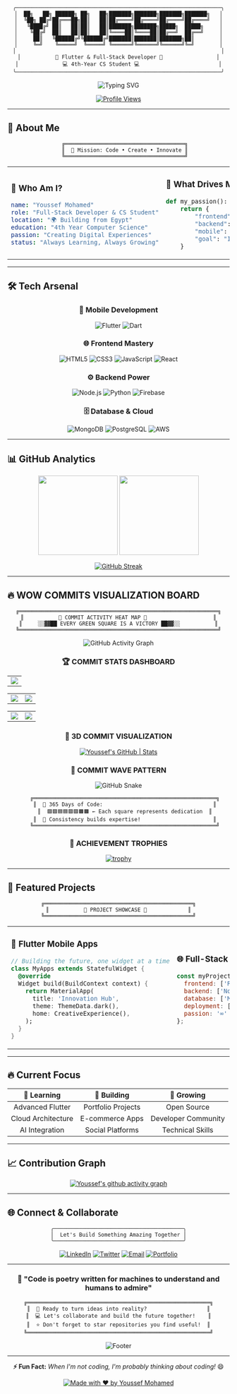 # 

<div align="center">

```ascii
╭─────────────────────────────────────────────────────────────────╮
│  ██╗   ██╗ ██████╗ ██╗   ██╗███████╗███████╗███████╗███████╗   │
│  ╚██╗ ██╔╝██╔═══██╗██║   ██║██╔════╝██╔════╝██╔════╝██╔════╝   │
│   ╚████╔╝ ██║   ██║██║   ██║███████╗███████╗█████╗  █████╗     │
│    ╚██╔╝  ██║   ██║██║   ██║╚════██║╚════██║██╔══╝  ██╔══╝     │
│     ██║   ╚██████╔╝╚██████╔╝███████║███████║███████╗██║        │
│     ╚═╝    ╚═════╝  ╚═════╝ ╚══════╝╚══════╝╚══════╝╚═╝        │
│                                                                 │
│           🚀 Flutter & Full-Stack Developer 🚀                 │
│              💻 4th-Year CS Student 💻                         │
╰─────────────────────────────────────────────────────────────────╯
```

<img src="https://readme-typing-svg.demolab.com?font=Fira+Code&size=22&duration=3000&pause=1000&color=00D9FF&center=true&vCenter=true&multiline=true&repeat=false&width=600&height=100&lines=Welcome+to+my+Digital+Universe+%F0%9F%8C%8C;Building+Tomorrow's+Apps+Today+%E2%9C%A8" alt="Typing SVG" />

[![Profile Views](https://komarev.com/ghpvc/?username=youssef-mohamed07&color=blueviolet&style=for-the-badge&label=PROFILE+VIEWS)](https://github.com/youssef-mohamed07)

</div>

---

## 🌟 About Me

<div align="center">

```ascii
    ╔══════════════════════════════════════╗
    ║  🎯 Mission: Code • Create • Innovate ║
    ╚══════════════════════════════════════╝
```

</div>

<table>
<tr>
<td width="50%">

### 🧠 Who Am I?
```yaml
name: "Youssef Mohamed"
role: "Full-Stack Developer & CS Student"
location: "🌍 Building from Egypt"
education: "4th Year Computer Science"
passion: "Creating Digital Experiences"
status: "Always Learning, Always Growing"
```

</td>
<td width="50%">

### 🎨 What Drives Me?
```python
def my_passion():
    return {
        "frontend": "Crafting beautiful UIs",
        "backend": "Building robust systems", 
        "mobile": "Flutter magic ✨",
        "goal": "Impactful solutions"
    }
```

</td>
</tr>
</table>

---

## 🛠️ Tech Arsenal

<div align="center">

### 📱 **Mobile Development**
![Flutter](https://img.shields.io/badge/Flutter-02569B?style=for-the-badge&logo=flutter&logoColor=white)
![Dart](https://img.shields.io/badge/Dart-0175C2?style=for-the-badge&logo=dart&logoColor=white)

### 🌐 **Frontend Mastery**
![HTML5](https://img.shields.io/badge/HTML5-E34F26?style=for-the-badge&logo=html5&logoColor=white)
![CSS3](https://img.shields.io/badge/CSS3-1572B6?style=for-the-badge&logo=css3&logoColor=white)
![JavaScript](https://img.shields.io/badge/JavaScript-F7DF1E?style=for-the-badge&logo=javascript&logoColor=black)
![React](https://img.shields.io/badge/React-20232A?style=for-the-badge&logo=react&logoColor=61DAFB)

### ⚙️ **Backend Power**
![Node.js](https://img.shields.io/badge/Node.js-43853D?style=for-the-badge&logo=node.js&logoColor=white)
![Python](https://img.shields.io/badge/Python-3776AB?style=for-the-badge&logo=python&logoColor=white)
![Firebase](https://img.shields.io/badge/Firebase-039BE5?style=for-the-badge&logo=Firebase&logoColor=white)

### 🗄️ **Database & Cloud**
![MongoDB](https://img.shields.io/badge/MongoDB-4EA94B?style=for-the-badge&logo=mongodb&logoColor=white)
![PostgreSQL](https://img.shields.io/badge/PostgreSQL-316192?style=for-the-badge&logo=postgresql&logoColor=white)
![AWS](https://img.shields.io/badge/Amazon_AWS-232F3E?style=for-the-badge&logo=amazon-aws&logoColor=white)

</div>

---

## 📊 GitHub Analytics

<div align="center">

<img height="180em" src="https://github-readme-stats.vercel.app/api?username=youssef-mohamed07&show_icons=true&theme=tokyonight&include_all_commits=true&count_private=true"/>
<img height="180em" src="https://github-readme-stats.vercel.app/api/top-langs/?username=youssef-mohamed07&layout=compact&langs_count=8&theme=tokyonight"/>

</div>

<div align="center">

[![GitHub Streak](https://streak-stats.demolab.com?user=youssef-mohamed07&theme=tokyonight&hide_border=true&date_format=M%20j%5B%2C%20Y%5D)](https://git.io/streak-stats)

</div>

---

## 🔥 **WOW COMMITS VISUALIZATION BOARD** 

<div align="center">

```ascii
╔═══════════════════════════════════════════════════════════════╗
║           🌈 COMMIT ACTIVITY HEAT MAP 🌈                     ║
║     ░░▓▓██ EVERY GREEN SQUARE IS A VICTORY ██▓▓░░           ║
╚═══════════════════════════════════════════════════════════════╝
```

![GitHub Activity Graph](https://github-readme-activity-graph.vercel.app/graph?username=youssef-mohamed07&bg_color=1a1b27&color=70a5fd&line=bf91f3&point=38bdae&area=true&hide_border=true&custom_title=💻%20Youssef's%20Code%20Journey%20-%20Every%20Commit%20Tells%20a%20Story%20🚀)

</div>

<div align="center">

### 🏆 **COMMIT STATS DASHBOARD**

<table>
<tr>
<td align="center">
<img src="https://github-profile-summary-cards.vercel.app/api/cards/profile-details?username=youssef-mohamed07&theme=tokyonight" />
</td>
</tr>
</table>

<table>
<tr>
<td align="center" width="50%">
<img src="https://github-profile-summary-cards.vercel.app/api/cards/repos-per-language?username=youssef-mohamed07&theme=tokyonight" />
</td>
<td align="center" width="50%">
<img src="https://github-profile-summary-cards.vercel.app/api/cards/most-commit-language?username=youssef-mohamed07&theme=tokyonight" />
</td>
</tr>
</table>

<table>
<tr>
<td align="center" width="50%">
<img src="https://github-profile-summary-cards.vercel.app/api/cards/stats?username=youssef-mohamed07&theme=tokyonight" />
</td>
<td align="center" width="50%">
<img src="https://github-profile-summary-cards.vercel.app/api/cards/productive-time?username=youssef-mohamed07&theme=tokyonight&utcOffset=2" />
</td>
</tr>
</table>

</div>

<div align="center">

### 🎯 **3D COMMIT VISUALIZATION**
[![Youssef's GitHub | Stats](https://stats.quine.sh/youssef-mohamed07/github?theme=dark)](https://quine.sh)

### 🌊 **COMMIT WAVE PATTERN** 
![GitHub Snake](https://raw.githubusercontent.com/youssef-mohamed07/youssef-mohamed07/output/github-contribution-grid-snake-dark.svg)

```ascii
    ╔══════════════════════════════════════════════════════════╗
    ║  📅 365 Days of Code:                                   ║
    ║  🟩🟩🟦🟦🟪🟪🟫🟫 ← Each square represents dedication  ║
    ║  💪 Consistency builds expertise!                       ║
    ╚══════════════════════════════════════════════════════════╝
```

### 🏅 **ACHIEVEMENT TROPHIES**
[![trophy](https://github-profile-trophy.vercel.app/?username=youssef-mohamed07&theme=tokyonight&no-frame=true&row=1&column=7)](https://github.com/ryo-ma/github-profile-trophy)

</div>

---

## 🚀 Featured Projects

<div align="center">

```ascii
╔═══════════════════════════════════════════════╗
║           🌟 PROJECT SHOWCASE 🌟             ║
╚═══════════════════════════════════════════════╝
```

</div>

<table>
<tr>
<td width="50%">

### 📱 **Flutter Mobile Apps**
```dart
// Building the future, one widget at a time
class MyApps extends StatefulWidget {
  @override
  Widget build(BuildContext context) {
    return MaterialApp(
      title: 'Innovation Hub',
      theme: ThemeData.dark(),
      home: CreativeExperience(),
    );
  }
}
```

</td>
<td width="50%">

### 🌐 **Full-Stack Web Solutions**
```javascript
const myProjects = {
  frontend: ['React', 'Flutter Web'],
  backend: ['Node.js', 'Python'],
  database: ['MongoDB', 'PostgreSQL'],
  deployment: ['AWS', 'Vercel'],
  passion: '∞'
};
```

</td>
</tr>
</table>

---

## 🔥 Current Focus

<div align="center">

| 🎯 **Learning** | 🚀 **Building** | 🌱 **Growing** |
|:---:|:---:|:---:|
| Advanced Flutter | Portfolio Projects | Open Source |
| Cloud Architecture | E-commerce Apps | Developer Community |
| AI Integration | Social Platforms | Technical Skills |

</div>

---

## 📈 Contribution Graph

<div align="center">

[![Youssef's github activity graph](https://github-readme-activity-graph.vercel.app/graph?username=youssef-mohamed07&theme=tokyo-night&hide_border=true)](https://github.com/youssef-mohamed07)

</div>

---

## 🌐 Connect & Collaborate

<div align="center">

```ascii
╭─────────────────────────────────────────╮
│  Let's Build Something Amazing Together │
╰─────────────────────────────────────────╯
```

[![LinkedIn](https://img.shields.io/badge/LinkedIn-0077B5?style=for-the-badge&logo=linkedin&logoColor=white)](https://linkedin.com/in/youssef-mohamed)
[![Twitter](https://img.shields.io/badge/Twitter-1DA1F2?style=for-the-badge&logo=twitter&logoColor=white)](https://twitter.com/youssef_dev)
[![Email](https://img.shields.io/badge/Email-D14836?style=for-the-badge&logo=gmail&logoColor=white)](mailto:youssef@example.com)
[![Portfolio](https://img.shields.io/badge/Portfolio-000000?style=for-the-badge&logo=vercel&logoColor=white)](https://youssef-portfolio.vercel.app)

</div>

---

<div align="center">

### 💫 **"Code is poetry written for machines to understand and humans to admire"**

```ascii
╔══════════════════════════════════════════════════════════╗
║  🚀 Ready to turn ideas into reality?                   ║
║  💻 Let's collaborate and build the future together!    ║
║  ⭐ Don't forget to star repositories you find useful!  ║
╚══════════════════════════════════════════════════════════╝
```

![Footer](https://capsule-render.vercel.app/api?type=waving&color=gradient&height=100&section=footer&animation=twinkling)

</div>

---

<div align="center">

**⚡ Fun Fact:** *When I'm not coding, I'm probably thinking about coding!* 😄

[![Made with ❤️ by Youssef Mohamed](https://img.shields.io/badge/Made%20with%20%E2%9D%A4%EF%B8%8F%20by-Youssef%20Mohamed-red?style=for-the-badge)](https://github.com/youssef-mohamed07)

</div>
